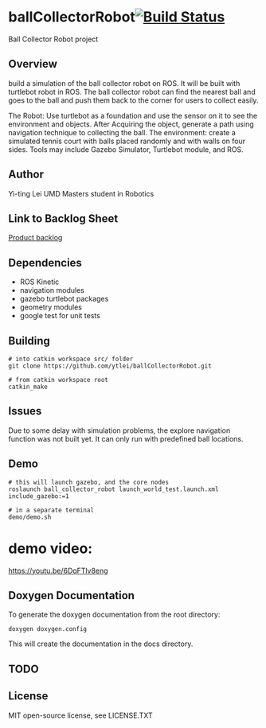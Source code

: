 # ballCollectorRobot[![Build Status](https://travis-ci.org/ytlei/ballCollectorRobot.svg?branch=master)](https://travis-ci.org/ytlei/ballCollectorRobot)

Ball Collector Robot project

## Overview
build a simulation of the ball collector robot on ROS. It will be built with turtlebot robot in ROS. The ball collector robot can find the nearest ball and goes to the ball and push them back to the corner for users to collect easily.

The Robot: Use turtlebot as a foundation and use the sensor on it to see the environment and objects. After Acquiring the object, generate a path using navigation technique to collecting the ball.
The environment: create a simulated tennis court with balls placed randomly and with
walls on four sides.
Tools may include Gazebo Simulator, Turtlebot module, and ROS.

## Author
Yi-ting Lei
UMD Masters student in Robotics

## Link to Backlog Sheet
[Product backlog](https://docs.google.com/a/umd.edu/spreadsheets/d/1lzo7GK30SF71DnFegieKbuoOMx1Z_jcZFoYa5Z1Lw1A/edit?usp=sharing)

## Dependencies
 * ROS Kinetic
 * navigation modules
 * gazebo turtlebot packages
 * geometry modules
 * google test for unit tests

## Building


```
# into catkin workspace src/ folder
git clone https://github.com/ytlei/ballCollectorRobot.git

# from catkin workspace root
catkin_make 
```

## Issues
Due to some delay with simulation problems, the explore navigation function was not built yet. It can only run with predefined ball locations.

## Demo

```
# this will launch gazebo, and the core nodes
roslaunch ball_collector_robot launch_world_test.launch.xml include_gazebo:=1

# in a separate terminal
demo/demo.sh 
```

# demo video:

https://youtu.be/6DqFTlv8eng

## Doxygen Documentation

To generate the doxygen documentation from the root directory:

```
doxygen doxygen.config
```

This will create the documentation in the docs directory.

## TODO

## License
MIT open-source license, see LICENSE.TXT
